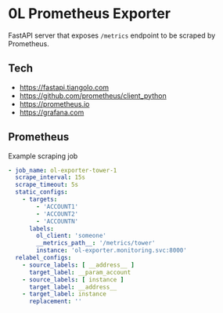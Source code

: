 # 0L Prometheus Exporter

FastAPI server that exposes `/metrics` endpoint to be scraped by Prometheus.


## Tech

- https://fastapi.tiangolo.com
- https://github.com/prometheus/client_python
- https://prometheus.io
- https://grafana.com

## Prometheus

Example scraping job

```yaml
- job_name: ol-exporter-tower-1
  scrape_interval: 15s
  scrape_timeout: 5s
  static_configs:
    - targets:
        - 'ACCOUNT1'
        - 'ACCOUNT2'
        - 'ACCOUNTN'
      labels:
        ol_client: 'someone'
        __metrics_path__: '/metrics/tower'
        instance: 'ol-exporter.monitoring.svc:8000'
  relabel_configs:
    - source_labels: [ __address__ ]
      target_label: __param_account
    - source_labels: [ instance ]
      target_label: __address__
    - target_label: instance
      replacement: ''
```
